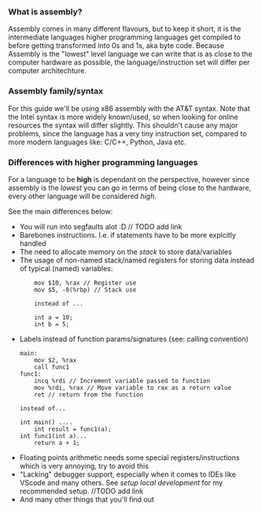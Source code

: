 ### What is assembly?

Assembly comes in many different flavours, but to keep it short, it is the intermediate languages higher programming languages get compiled to before getting transformed into 0s and 1s, aka byte code.
Because Assembly is the "lowest" level language we can write that is as close to the computer hardware as possible, the language/instruction set will differ per computer architechture.
### Assembly family/syntax

For this guide we'll be using x86 assembly with the AT&T syntax. Note that the Intel syntax is more widely known/used, so when looking for online resources the syntax will differ slightly.
This shouldn't cause any major problems, since the language has a very tiny instruction set, compared to more modern languages like: C/C++, Python, Java etc.
### Differences with higher programming languages

For a language to be **high** is dependant on the perspective, however since assembly is the *lowest* you can go in terms of being close to the hardware, every other language will be considered *high*.

See the main differences below:

- You will run into segfaults alot :D // TODO add link
- Barebones instructions. I.e. if statements have to be more explcitly handled
- The need to allocate memory on the *stack* to store data/variables
- The usage of non-named stack/named registers for storing data instead of typical (named) variables:
    ```
        mov $10, %rax // Register use
        mov $5, -8(%rbp) // Stack use

        instead of ...

        int a = 10;
        int b = 5;
    ```
- Labels instead of function params/signatures (see: calling convention)
    ```
    main:
        mov $2, %rax
        call func1
    func1:
        incq %rdi // Increment variable passed to function 
        mov %rdi, %rax // Move variable to rax as a return value
        ret // return from the function

    instead of...

    int main() ....
        int result = func1(a);
    int func1(int a)...
        return a + 1;
    ```
- Floating points arithmetic needs some special registers/instructions which is very annoying, try to avoid this
- "Lacking" debugger support, especially when it comes to IDEs like VScode and many others. See *setup local development* for my recommended setup. //TODO add link
- And many other things that you'll find out
